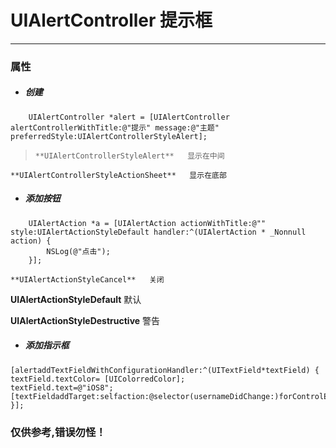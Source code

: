 # UIAlertController 提示框
***
### 属性
- ##### 创建
```
    UIAlertController *alert = [UIAlertController alertControllerWithTitle:@"提示" message:@"主题" preferredStyle:UIAlertControllerStyleAlert];
```
>     **UIAlertControllerStyleAlert**   显示在中间
> 
    **UIAlertControllerStyleActionSheet**   显示在底部

- ##### 添加按钮
```
    UIAlertAction *a = [UIAlertAction actionWithTitle:@"" style:UIAlertActionStyleDefault handler:^(UIAlertAction * _Nonnull action) {
        NSLog(@"点击");
    }];
```
> 
    **UIAlertActionStyleCancel**   关闭
 >
   **UIAlertActionStyleDefault**   默认
 >
   **UIAlertActionStyleDestructive**   警告

- ##### 添加指示框
```
[alertaddTextFieldWithConfigurationHandler:^(UITextField*textField) { textField.textColor= [UIColorredColor];
textField.text=@"iOS8";
[textFieldaddTarget:selfaction:@selector(usernameDidChange:)forControlEvents:UIControlEventEditingChanged];
}];
```


### 仅供参考,错误勿怪！